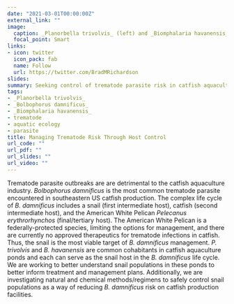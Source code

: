 ```yaml
---
date: "2021-03-01T00:00:00Z"
external_link: ""
image:
  caption: _Planorbella trivolvis_ (left) and _Biomphalaria havanensis_ (right), natural first intermediate hosts for _Bolbophorus damnificus_ in catfish aquaculture ponds in SE USA. Photo Credit - Bradley Richardson.
  focal_point: Smart
links:
- icon: twitter
  icon_pack: fab
  name: Follow
  url: https://twitter.com/BradMRichardson
slides: 
summary: Seeking control of trematode parasite risk in catfish aquaculture by managing the snail intermediate host.
tags:
- _Planorbella trivolvis_
- _Bolbophorus damnificus_
- _Biomphalaria havanensis_
- trematode
- aquatic ecology
- parasite
title: Managing Trematode Risk Through Host Control
url_code: ""
url_pdf: ""
url_slides: ""
url_video: ""
---
```


  Trematode parasite outbreaks are are detrimental to the catfish aquaculture industry. _Bolbophorus damnificus_ is the most common trematode parasite encountered in southeastern US catfish production. The complex life cycle of _B. damnificus_ includes a snail (first intermediate host), catfish (second intermediate host), and the American White Pelican _Pelecanus erythrorhynchos_ (final/tertiary host). The American White Pelican is a federally-protected species, limiting the options for management, and there are currently no approved therapeutics for trematode infections in catfish. Thus, the snail is the most viable target of _B. damnificus_ management. _P. trivolvis_ and _B. havanensis_ are common cohabitants in catfish aquaculture ponds and each can serve as the snail host in the _B. damnificus_ life cycle. We are working to better understand snail populations in these ponds to better inform treatment and management plans. Additionally, we are investigating natural and chemical methods/regimens to safely control snail populations as a way of reducing _B. damnificus_ risk on catfish production facilities.

  


